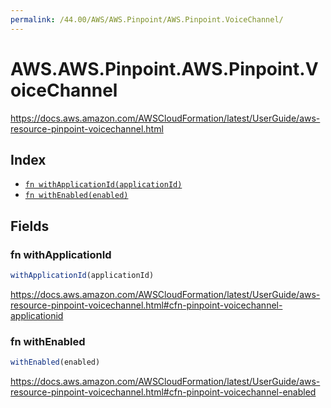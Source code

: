 ```yaml
---
permalink: /44.00/AWS/AWS.Pinpoint/AWS.Pinpoint.VoiceChannel/
---
```


# AWS.AWS.Pinpoint.AWS.Pinpoint.VoiceChannel

https://docs.aws.amazon.com/AWSCloudFormation/latest/UserGuide/aws-resource-pinpoint-voicechannel.html

## Index

* [`fn withApplicationId(applicationId)`](#fn-withapplicationid)
* [`fn withEnabled(enabled)`](#fn-withenabled)

## Fields

### fn withApplicationId

```ts
withApplicationId(applicationId)
```

https://docs.aws.amazon.com/AWSCloudFormation/latest/UserGuide/aws-resource-pinpoint-voicechannel.html#cfn-pinpoint-voicechannel-applicationid

### fn withEnabled

```ts
withEnabled(enabled)
```

https://docs.aws.amazon.com/AWSCloudFormation/latest/UserGuide/aws-resource-pinpoint-voicechannel.html#cfn-pinpoint-voicechannel-enabled